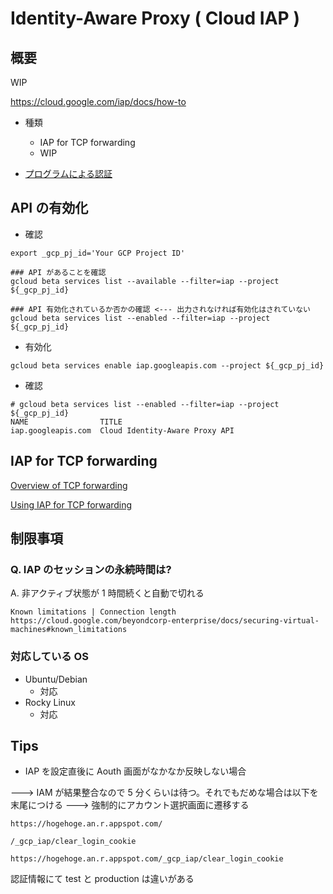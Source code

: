 # Identity-Aware Proxy ( Cloud IAP )

## 概要

WIP

https://cloud.google.com/iap/docs/how-to


+ 種類
  + IAP for TCP forwarding
  + WIP

+ [プログラムによる認証](https://cloud.google.com/iap/docs/authentication-howto?hl=ja)


## API の有効化

+ 確認

```
export _gcp_pj_id='Your GCP Project ID'

### API があることを確認
gcloud beta services list --available --filter=iap --project ${_gcp_pj_id}

### API 有効化されているか否かの確認 <--- 出力されなければ有効化はされていない
gcloud beta services list --enabled --filter=iap --project ${_gcp_pj_id}
```

+ 有効化

```
gcloud beta services enable iap.googleapis.com --project ${_gcp_pj_id}
```

+ 確認

```
# gcloud beta services list --enabled --filter=iap --project ${_gcp_pj_id}
NAME                TITLE
iap.googleapis.com  Cloud Identity-Aware Proxy API
```

## IAP for TCP forwarding

[Overview of TCP forwarding](https://cloud.google.com/iap/docs/tcp-forwarding-overview)

[Using IAP for TCP forwarding](https://cloud.google.com/iap/docs/using-tcp-forwarding)


## 制限事項

### Q. IAP のセッションの永続時間は?

A. 非アクティブ状態が 1 時間続くと自動で切れる

```
Known limitations | Connection length
https://cloud.google.com/beyondcorp-enterprise/docs/securing-virtual-machines#known_limitations
```

### 対応している OS

- Ubuntu/Debian
  - 対応
- Rocky Linux
  - 対応

## Tips

- IAP を設定直後に Aouth 画面がなかなか反映しない場合 

---> IAM が結果整合なので 5 分くらいは待つ。それでもだめな場合は以下を末尾につける ---> 強制的にアカウント選択画面に遷移する

```
https://hogehoge.an.r.appspot.com/
```

```
/_gcp_iap/clear_login_cookie
```

```
https://hogehoge.an.r.appspot.com/_gcp_iap/clear_login_cookie
```


認証情報にて test と production は違いがある

